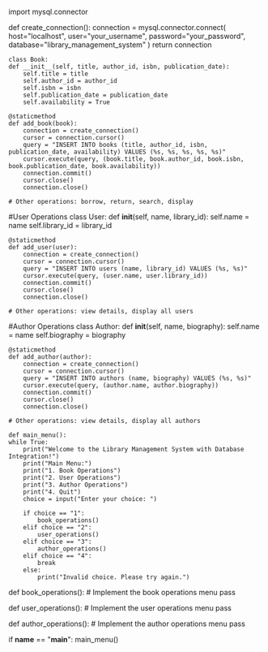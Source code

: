 import mysql.connector

def create_connection():
    connection = mysql.connector.connect(
        host="localhost",
        user="your_username",
        password="your_password",
        database="library_management_system"
    )
    return connection

    class Book:
    def __init__(self, title, author_id, isbn, publication_date):
        self.title = title
        self.author_id = author_id
        self.isbn = isbn
        self.publication_date = publication_date
        self.availability = True

    @staticmethod
    def add_book(book):
        connection = create_connection()
        cursor = connection.cursor()
        query = "INSERT INTO books (title, author_id, isbn, publication_date, availability) VALUES (%s, %s, %s, %s, %s)"
        cursor.execute(query, (book.title, book.author_id, book.isbn, book.publication_date, book.availability))
        connection.commit()
        cursor.close()
        connection.close()

    # Other operations: borrow, return, search, display

#User Operations
    class User:
    def __init__(self, name, library_id):
        self.name = name
        self.library_id = library_id

    @staticmethod
    def add_user(user):
        connection = create_connection()
        cursor = connection.cursor()
        query = "INSERT INTO users (name, library_id) VALUES (%s, %s)"
        cursor.execute(query, (user.name, user.library_id))
        connection.commit()
        cursor.close()
        connection.close()

    # Other operations: view details, display all users

#Author Operations
    class Author:
    def __init__(self, name, biography):
        self.name = name
        self.biography = biography

    @staticmethod
    def add_author(author):
        connection = create_connection()
        cursor = connection.cursor()
        query = "INSERT INTO authors (name, biography) VALUES (%s, %s)"
        cursor.execute(query, (author.name, author.biography))
        connection.commit()
        cursor.close()
        connection.close()

    # Other operations: view details, display all authors

    def main_menu():
    while True:
        print("Welcome to the Library Management System with Database Integration!")
        print("Main Menu:")
        print("1. Book Operations")
        print("2. User Operations")
        print("3. Author Operations")
        print("4. Quit")
        choice = input("Enter your choice: ")

        if choice == "1":
            book_operations()
        elif choice == "2":
            user_operations()
        elif choice == "3":
            author_operations()
        elif choice == "4":
            break
        else:
            print("Invalid choice. Please try again.")

def book_operations():
    # Implement the book operations menu
    pass

def user_operations():
    # Implement the user operations menu
    pass

def author_operations():
    # Implement the author operations menu
    pass

if __name__ == "__main__":
    main_menu()
